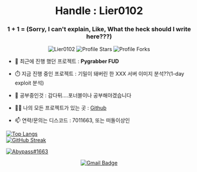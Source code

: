 <h1 align="center">Handle : Lier0102</h1>
<h3 align="center">1 + 1 = (Sorry, I can't explain, Like, What the heck should I write here???)</h3>

<p align="center"> 
<img src="https://komarev.com/ghpvc/?username=Lier0102&label=Profile%20views&color=5c12df&style=flat" alt="Lier0102" />
<img src="https://img.shields.io/badge/dynamic/json?&label=Total%20Stars&color=5c12df&style=flat&style=for-the-badge&query=%24.stars&url=https://api.github-star-counter.workers.dev/user/Lier0102" alt="Profile Stars"></a>
<img src="https://img.shields.io/badge/dynamic/json?&label=Total%20Forks&color=5c12df&style=flat&style=for-the-badge&query=%24.forks&url=https://api.github-star-counter.workers.dev/user/Lier0102" alt="Profile Forks"></a>
</p>

- 🔭 최근에 진행 했던 프로젝트 : **Pygrabber FUD**

- ⏱️ 지금 진행 중인 프로젝트 : 기밀이 돼버린 한 XXX 서버 이미지 분석??(1-day exploit 분석)

- 🌱 공부중인것 : 감다뒤....포너블이나 공부해야겠습니다

- 👨‍💻 나의 모든 프로젝트가 있는 곳 : [Github](https://github.com/Lier0102?tab=repositories)

- 📫 연략/문의는 디스코드 : 7011663, 또는 떠돌이상인

[![Top Langs](https://github-readme-stats.vercel.app/api/top-langs/?username=Lier0102&langs_count=10)](https://github.com/Lier0102/github-readme-stats)  
[![GitHub Streak](http://github-readme-streak-stats.herokuapp.com?user=Lier0102&theme=dark&background=000000)](https://git.io/streak-stats)   

[![Abypass#1663](https://discord.c99.nl/widget/theme-3/898341269389074533.png)](https://discord.c99.nl)
<div align=center>

[![Gmail Badge](https://img.shields.io/badge/-Gmail-d14836?style=flat-square&logo=Gmail&logoColor=white&link=mailto:minehammer26@gmail.com)](mailto:minehammer26@gmail.com)
</div>
